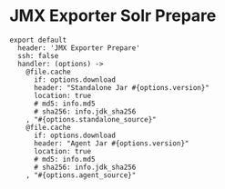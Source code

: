 
# JMX Exporter Solr Prepare

    export default
      header: 'JMX Exporter Prepare'
      ssh: false
      handler: (options) ->
        @file.cache
          if: options.download
          header: "Standalone Jar #{options.version}"
          location: true
          # md5: info.md5
          # sha256: info.jdk_sha256
        , "#{options.standalone_source}"
        @file.cache
          if: options.download
          header: "Agent Jar #{options.version}"
          location: true
          # md5: info.md5
          # sha256: info.jdk_sha256
        , "#{options.agent_source}"
